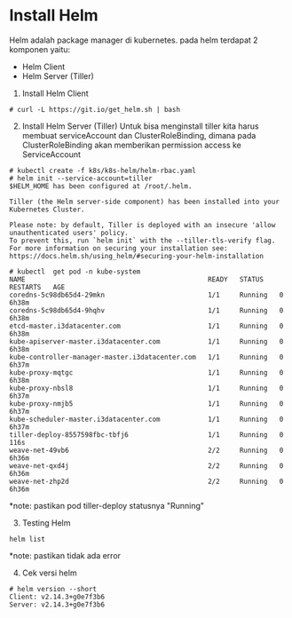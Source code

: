 # Install Helm
Helm adalah package manager di kubernetes. pada helm terdapat 2 komponen yaitu:
- Helm Client
- Helm Server (Tiller)

1. Install Helm Client
```
# curl -L https://git.io/get_helm.sh | bash
```

2. Install Helm Server (Tiller)
Untuk bisa menginstall tiller kita harus membuat serviceAccount dan ClusterRoleBinding, dimana pada ClusterRoleBinding akan memberikan permission access ke ServiceAccount
```
# kubectl create -f k8s/k8s-helm/helm-rbac.yaml
# helm init --service-account=tiller
$HELM_HOME has been configured at /root/.helm.

Tiller (the Helm server-side component) has been installed into your Kubernetes Cluster.

Please note: by default, Tiller is deployed with an insecure 'allow unauthenticated users' policy.
To prevent this, run `helm init` with the --tiller-tls-verify flag.
For more information on securing your installation see: https://docs.helm.sh/using_helm/#securing-your-helm-installation

# kubectl  get pod -n kube-system
NAME                                              READY   STATUS    RESTARTS   AGE
coredns-5c98db65d4-29mkn                          1/1     Running   0          6h38m
coredns-5c98db65d4-9hqhv                          1/1     Running   0          6h38m
etcd-master.i3datacenter.com                      1/1     Running   0          6h38m
kube-apiserver-master.i3datacenter.com            1/1     Running   0          6h38m
kube-controller-manager-master.i3datacenter.com   1/1     Running   0          6h37m
kube-proxy-mqtgc                                  1/1     Running   0          6h38m
kube-proxy-nbsl8                                  1/1     Running   0          6h37m
kube-proxy-nmjb5                                  1/1     Running   0          6h37m
kube-scheduler-master.i3datacenter.com            1/1     Running   0          6h37m
tiller-deploy-8557598fbc-tbfj6                    1/1     Running   0          116s
weave-net-49vb6                                   2/2     Running   0          6h36m
weave-net-qxd4j                                   2/2     Running   0          6h36m
weave-net-zhp2d                                   2/2     Running   0          6h36m
```
*note: pastikan pod tiller-deploy statusnya "Running"

3. Testing Helm
```
helm list
```
*note: pastikan tidak ada error

4. Cek versi helm
```
# helm version --short
Client: v2.14.3+g0e7f3b6
Server: v2.14.3+g0e7f3b6
```